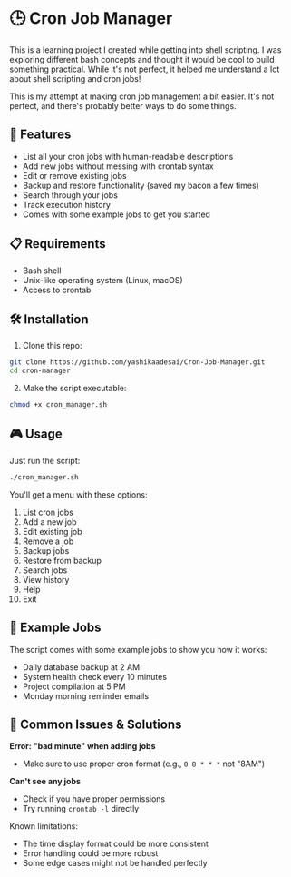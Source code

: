 # 🕒 Cron Job Manager

This is a learning project I created while getting into shell scripting. I was exploring different bash concepts and thought it would be cool to build something practical. While it's not perfect, it helped me understand a lot about shell scripting and cron jobs!

This is my attempt at making cron job management a bit easier. It's not perfect, and there's probably better ways to do some things.

## 🚀 Features

- List all your cron jobs with human-readable descriptions
- Add new jobs without messing with crontab syntax
- Edit or remove existing jobs
- Backup and restore functionality (saved my bacon a few times)
- Search through your jobs
- Track execution history
- Comes with some example jobs to get you started

## 📋 Requirements

- Bash shell
- Unix-like operating system (Linux, macOS)
- Access to crontab

## 🛠️ Installation

1. Clone this repo:
```bash
git clone https://github.com/yashikaadesai/Cron-Job-Manager.git
cd cron-manager
```

2. Make the script executable:
```bash
chmod +x cron_manager.sh
```

## 🎮 Usage

Just run the script:
```bash
./cron_manager.sh
```

You'll get a menu with these options:
1. List cron jobs
2. Add a new job
3. Edit existing job
4. Remove a job
5. Backup jobs
6. Restore from backup
7. Search jobs
8. View history
9. Help
10. Exit

## 📝 Example Jobs

The script comes with some example jobs to show you how it works:
- Daily database backup at 2 AM
- System health check every 10 minutes
- Project compilation at 5 PM
- Monday morning reminder emails

## 🤔 Common Issues & Solutions

**Error: "bad minute" when adding jobs**
- Make sure to use proper cron format (e.g., `0 8 * * *` not "8AM")

**Can't see any jobs**
- Check if you have proper permissions
- Try running `crontab -l` directly

Known limitations:
- The time display format could be more consistent
- Error handling could be more robust
- Some edge cases might not be handled perfectly

